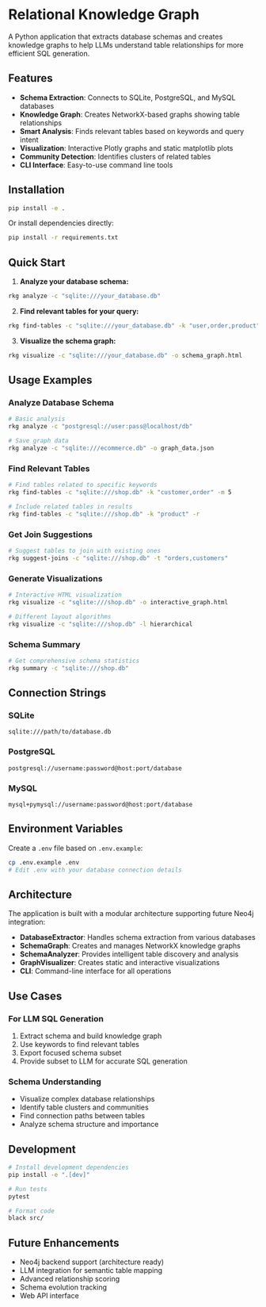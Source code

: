 # Relational Knowledge Graph

A Python application that extracts database schemas and creates knowledge graphs to help LLMs understand table relationships for more efficient SQL generation.

## Features

- **Schema Extraction**: Connects to SQLite, PostgreSQL, and MySQL databases
- **Knowledge Graph**: Creates NetworkX-based graphs showing table relationships
- **Smart Analysis**: Finds relevant tables based on keywords and query intent
- **Visualization**: Interactive Plotly graphs and static matplotlib plots
- **Community Detection**: Identifies clusters of related tables
- **CLI Interface**: Easy-to-use command line tools

## Installation

```bash
pip install -e .
```

Or install dependencies directly:

```bash
pip install -r requirements.txt
```

## Quick Start

1. **Analyze your database schema:**
```bash
rkg analyze -c "sqlite:///your_database.db"
```

2. **Find relevant tables for your query:**
```bash
rkg find-tables -c "sqlite:///your_database.db" -k "user,order,product"
```

3. **Visualize the schema graph:**
```bash
rkg visualize -c "sqlite:///your_database.db" -o schema_graph.html
```

## Usage Examples

### Analyze Database Schema
```bash
# Basic analysis
rkg analyze -c "postgresql://user:pass@localhost/db"

# Save graph data
rkg analyze -c "sqlite:///ecommerce.db" -o graph_data.json
```

### Find Relevant Tables
```bash
# Find tables related to specific keywords
rkg find-tables -c "sqlite:///shop.db" -k "customer,order" -m 5

# Include related tables in results
rkg find-tables -c "sqlite:///shop.db" -k "product" -r
```

### Get Join Suggestions
```bash
# Suggest tables to join with existing ones
rkg suggest-joins -c "sqlite:///shop.db" -t "orders,customers"
```

### Generate Visualizations
```bash
# Interactive HTML visualization
rkg visualize -c "sqlite:///shop.db" -o interactive_graph.html

# Different layout algorithms
rkg visualize -c "sqlite:///shop.db" -l hierarchical
```

### Schema Summary
```bash
# Get comprehensive schema statistics
rkg summary -c "sqlite:///shop.db"
```

## Connection Strings

### SQLite
```
sqlite:///path/to/database.db
```

### PostgreSQL
```
postgresql://username:password@host:port/database
```

### MySQL
```
mysql+pymysql://username:password@host:port/database
```

## Environment Variables

Create a `.env` file based on `.env.example`:

```bash
cp .env.example .env
# Edit .env with your database connection details
```

## Architecture

The application is built with a modular architecture supporting future Neo4j integration:

- **DatabaseExtractor**: Handles schema extraction from various databases
- **SchemaGraph**: Creates and manages NetworkX knowledge graphs
- **SchemaAnalyzer**: Provides intelligent table discovery and analysis
- **GraphVisualizer**: Creates static and interactive visualizations
- **CLI**: Command-line interface for all operations

## Use Cases

### For LLM SQL Generation
1. Extract schema and build knowledge graph
2. Use keywords to find relevant tables
3. Export focused schema subset
4. Provide subset to LLM for accurate SQL generation

### Schema Understanding
- Visualize complex database relationships
- Identify table clusters and communities
- Find connection paths between tables
- Analyze schema structure and importance

## Development

```bash
# Install development dependencies
pip install -e ".[dev]"

# Run tests
pytest

# Format code
black src/
```

## Future Enhancements

- Neo4j backend support (architecture ready)
- LLM integration for semantic table mapping
- Advanced relationship scoring
- Schema evolution tracking
- Web API interface